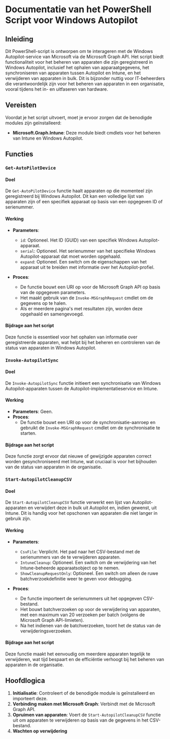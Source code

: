 # Documentatie van het PowerShell Script voor Windows Autopilot

## Inleiding

Dit PowerShell-script is ontworpen om te interageren met de Windows Autopilot-service van Microsoft via de Microsoft Graph API. Het script biedt functionaliteit voor het beheren van apparaten die zijn geregistreerd in Windows Autopilot, inclusief het ophalen van apparaatgegevens, het synchroniseren van apparaten tussen Autopilot en Intune, en het verwijderen van apparaten in bulk. Dit is bijzonder nuttig voor IT-beheerders die verantwoordelijk zijn voor het beheren van apparaten in een organisatie, vooral tijdens het in- en uitfaseren van hardware.

## Vereisten

Voordat je het script uitvoert, moet je ervoor zorgen dat de benodigde modules zijn geïnstalleerd:

- **Microsoft.Graph.Intune**: Deze module biedt cmdlets voor het beheren van Intune en Windows Autopilot.

## Functies

### `Get-AutoPilotDevice`

#### Doel
De `Get-AutoPilotDevice` functie haalt apparaten op die momenteel zijn geregistreerd bij Windows Autopilot. Dit kan een volledige lijst van apparaten zijn of een specifiek apparaat op basis van een opgegeven ID of serienummer.

#### Werking
- **Parameters**:
  - `id`: Optioneel. Het ID (GUID) van een specifiek Windows Autopilot-apparaat.
  - `serial`: Optioneel. Het serienummer van het specifieke Windows Autopilot-apparaat dat moet worden opgehaald.
  - `expand`: Optioneel. Een switch om de eigenschappen van het apparaat uit te breiden met informatie over het Autopilot-profiel.
  
- **Proces**:
  - De functie bouwt een URI op voor de Microsoft Graph API op basis van de opgegeven parameters.
  - Het maakt gebruik van de `Invoke-MSGraphRequest` cmdlet om de gegevens op te halen.
  - Als er meerdere pagina's met resultaten zijn, worden deze opgehaald en samengevoegd.

#### Bijdrage aan het script
Deze functie is essentieel voor het ophalen van informatie over geregistreerde apparaten, wat helpt bij het beheren en controleren van de status van apparaten in Windows Autopilot.

### `Invoke-AutopilotSync`

#### Doel
De `Invoke-AutopilotSync` functie initieert een synchronisatie van Windows Autopilot-apparaten tussen de Autopilot-implementatieservice en Intune.

#### Werking
- **Parameters**: Geen.
- **Proces**:
  - De functie bouwt een URI op voor de synchronisatie-aanroep en gebruikt de `Invoke-MSGraphRequest` cmdlet om de synchronisatie te starten.

#### Bijdrage aan het script
Deze functie zorgt ervoor dat nieuwe of gewijzigde apparaten correct worden gesynchroniseerd met Intune, wat cruciaal is voor het bijhouden van de status van apparaten in de organisatie.

### `Start-AutopilotCleanupCSV`

#### Doel
De `Start-AutopilotCleanupCSV` functie verwerkt een lijst van Autopilot-apparaten en verwijdert deze in bulk uit Autopilot en, indien gewenst, uit Intune. Dit is handig voor het opschonen van apparaten die niet langer in gebruik zijn.

#### Werking
- **Parameters**:
  - `CsvFile`: Verplicht. Het pad naar het CSV-bestand met de serienummers van de te verwijderen apparaten.
  - `IntuneCleanup`: Optioneel. Een switch om de verwijdering van het Intune-beheerde apparaatsobject op te nemen.
  - `ShowCleanupRequestOnly`: Optioneel. Een switch om alleen de ruwe batchverzoekdefinitie weer te geven voor debugging.

- **Proces**:
  - De functie importeert de serienummers uit het opgegeven CSV-bestand.
  - Het bouwt batchverzoeken op voor de verwijdering van apparaten, met een maximum van 20 verzoeken per batch (volgens de Microsoft Graph API-limieten).
  - Na het indienen van de batchverzoeken, toont het de status van de verwijderingsverzoeken.

#### Bijdrage aan het script
Deze functie maakt het eenvoudig om meerdere apparaten tegelijk te verwijderen, wat tijd bespaart en de efficiëntie verhoogt bij het beheren van apparaten in de organisatie.

## Hoofdlogica

1. **Initialisatie**: Controleert of de benodigde module is geïnstalleerd en importeert deze.
2. **Verbinding maken met Microsoft Graph**: Verbindt met de Microsoft Graph API.
3. **Opruimen van apparaten**: Voert de `Start-AutopilotCleanupCSV` functie uit om apparaten te verwijderen op basis van de gegevens in het CSV-bestand.
4. **Wachten op verwijdering**
